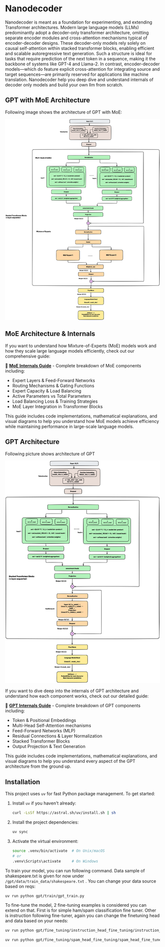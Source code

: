# Nanodecoder 

Nanodecoder is meant as a foundation for experimenting, and extending Transformer architectures. Modern large language models (LLMs) predominantly adopt a decoder-only transformer architecture, omitting separate encoder modules and cross-attention mechanisms typical of encoder-decoder designs. These decoder-only models rely solely on causal self-attention within stacked transformer blocks, enabling efficient and scalable autoregressive text generation. Such a structure is ideal for tasks that require prediction of the next token in a sequence, making it the backbone of systems like GPT-4 and Llama-2. In contrast, encoder-decoder models—which do feature explicit cross-attention for integrating source and target sequences—are primarily reserved for applications like machine translation. Nanodecoder help you deep dive and understand internals of decoder only models and build your own llm from scratch.

## GPT with MoE Architecture

Following image shows the architecture of GPT with MoE:

![GPT+MOE](images/moe/moe.png)

## MoE Architecture & Internals

If you want to understand how Mixture-of-Experts (MoE) models work and how they scale large language models efficiently, check out our comprehensive guide:

📖 **[MoE Internals Guide](MOE_INTERNALS.md)** - Complete breakdown of MoE components including:
- Expert Layers & Feed-Forward Networks
- Routing Mechanisms & Gating Functions
- Expert Capacity & Load Balancing
- Active Parameters vs Total Parameters
- Load Balancing Loss & Training Strategies
- MoE Layer Integration in Transformer Blocks

This guide includes code implementations, mathematical explanations, and visual diagrams to help you understand how MoE models achieve efficiency while maintaining performance in large-scale language models.

## GPT Architecture
Following picture shows architecture of GPT

![GPT](images/gpt/gpt.png)

If you want to dive deep into the internals of GPT architecture and understand how each component works, check out our detailed guide:

📖 **[GPT Internals Guide](GPT_INTERNALS.md)** - Complete breakdown of GPT components including:
- Token & Positional Embeddings
- Multi-Head Self-Attention mechanisms
- Feed-Forward Networks (MLP)
- Residual Connections & Layer Normalization
- Stacked Transformer Blocks
- Output Projection & Text Generation

This guide includes code implementations, mathematical explanations, and visual diagrams to help you understand every aspect of the GPT architecture from the ground up.




## Installation

This project uses `uv` for fast Python package management. To get started:

1. Install `uv` if you haven't already:
   ```bash
   curl -LsSf https://astral.sh/uv/install.sh | sh
   ```

2. Install the project dependencies:
   ```bash
   uv sync
   ```

3. Activate the virtual environment:
   ```bash
   source .venv/bin/activate  # On Unix/macOS
   # or
   .venv\Scripts\activate     # On Windows
   ```

To train your model, you can run following command. Data sample of shakespeare.txt is given for now under ```/gpt/data/train_data/shakespeare.txt``` . You can change your data source based on reqs:
```bash
uv run python gpt/train/gpt_train.py
``` 

To fine-tune the model, 2 fine-tuning examples is considered you can extend on that. First is for simple ham/spam classification fine tuner. Other is instruction following fine-tuner, again you can change the finetuning head and data based on your needs:

``` bash
uv run python gpt/fine_tuning/instruction_head_fine_tuning/instruction_head_find_tuner.py
```

```bash
uv run python gpt/fine_tuning/spam_head_fine_tuning/spam_head_fine_tuner.py
```
